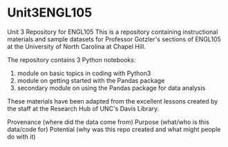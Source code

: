 # Unit3ENGL105
Unit 3 Repository for ENGL105
This is a repository containing instructional materials and sample datasets for Professor Gotzler's sections of ENGL105 at the University of North Carolina at Chapel Hill. 

The repository contains 3 Python notebooks:
1. module on basic topics in coding with Python3
2. module on getting started with the Pandas package
3. secondary module on using the Pandas package for data analysis

These materials have been adapted from the excellent lessons created by the staff at the Research Hub of UNC's Davis Library.

Provenance (where did the data come from)
Purpose (what/who is this data/code for)
Potential (why was this repo created and what might people do with it)
